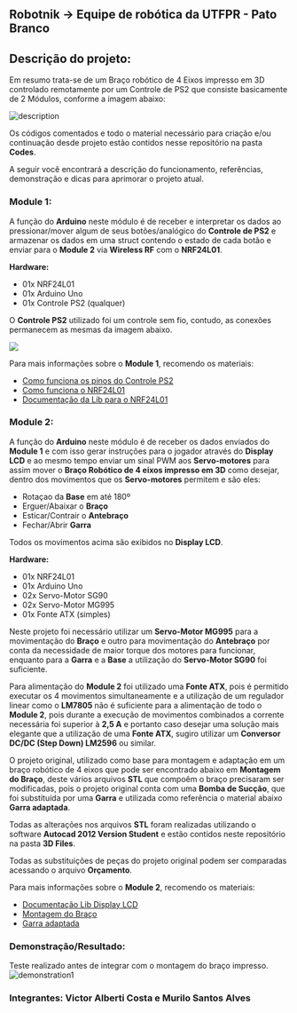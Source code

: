 ## Robotnik -> Equipe de robótica da UTFPR - Pato Branco
## Descrição do projeto:
Em resumo trata-se de um Braço robótico de 4 Eixos impresso em 3D controlado remotamente por um Controle de PS2 que consiste basicamente de 2 Módulos, conforme a imagem abaixo:

![description](https://media.giphy.com/media/iF7Q4W4Bpecq1VxmoA/giphy.gif)

Os códigos comentados e todo o material necessário para criação e/ou continuação desde projeto estão contidos nesse repositório na pasta **Codes**.

A seguir você encontrará a descrição do funcionamento, referências, demonstração e dicas para aprimorar o projeto atual.

### Module 1:
 A função do **Arduino** neste módulo é de receber e interpretar os dados ao pressionar/mover algum de seus botões/analógico do **Controle de PS2** e armazenar os dados em uma struct contendo o estado de cada botão e enviar para o **Module 2** via **Wireless RF** com o **NRF24L01**.
 
 **Hardware:**
 - 01x NRF24L01
 - 01x Arduino Uno
 - 01x Controle PS2 (qualquer)
 
 O **Controle PS2** utilizado foi um controle sem fio, contudo, as conexões permanecem as mesmas da imagem abaixo.
 
 ![](http://microcontrolado.com/wp-content/uploads/2013/02/pinagem-conector-playstation.png)
 
 Para mais informações sobre o **Module 1**, recomendo os materiais:
 * [Como funciona os pinos do Controle PS2]( http://microcontrolado.com/controle-playstation-no-pic-2/)
 * [Como funciona o NRF24L01]( https://lastminuteengineers.com/nrf24l01-arduino-wireless-communication/)
 * [Documentação da Lib para o NRF24L01]( https://maniacbug.github.io/RF24/classRF24.html#aeb9920e7a95699748b003c4a839b0814)
 

### Module 2:
 A função do **Arduino** neste módulo é de receber os dados enviados do **Module 1** e com isso gerar instruções para o jogador através do **Display LCD** e ao mesmo tempo enviar um sinal PWM aos **Servo-motores** para assim mover o **Braço Robótico de 4 eixos impresso em 3D**  como desejar, dentro dos movimentos que os **Servo-motores** permitem e são eles:
 
 - Rotaçao da **Base** em até 180º
 - Erguer/Abaixar o **Braço**
 - Esticar/Contrair o **Antebraço**
 - Fechar/Abrir **Garra** 

Todos os movimentos acima são exibidos no **Display LCD**.
 
 **Hardware:**
 - 01x NRF24L01
 - 01x Arduino Uno
 - 02x Servo-Motor SG90
 - 02x Servo-Motor MG995
 - 01x Fonte ATX (simples)

 Neste projeto foi necessário utilizar um **Servo-Motor MG995** para a movimentação do **Braço** e outro para movimentação do **Antebraço** por conta da necessidade de maior torque dos motores para funcionar, enquanto para a **Garra** e a **Base** a utilização do **Servo-Motor SG90** foi suficiente.
 
 Para alimentação do **Module 2**  foi utilizado uma **Fonte ATX**, pois é permitido executar os 4 movimentos simultaneamente e a utilização de um regulador linear como o **LM7805** não é suficiente para a alimentação de todo o **Module 2**, pois durante a execução de movimentos combinados a corrente necessária foi superior à **2,5 A** e portanto caso desejar uma solução mais elegante que a utilização de uma **Fonte ATX**, sugiro utilizar um **Conversor DC/DC (Step Down) LM2596** ou similar.
 
O projeto original, utilizado como base para montagem e adaptação em um braço robótico de 4 eixos que pode ser encontrado abaixo em **Montagem do Braço**, deste vários arquivos **STL** que compoêm o braço precisaram ser modificadas, pois o projeto original conta com uma **Bomba de Sucção**, que foi substituída por uma **Garra** e utilizada como referência o material abaixo **Garra adaptada**.

Todas as alterações nos arquivos **STL** foram realizadas utilizando o software **Autocad 2012 Version Student** e estão contidos neste repositório na pasta **3D Files**.

Todas as substituições de peças do projeto original podem ser comparadas acessando o arquivo **Orçamento**.

 Para mais informações sobre o **Module 2**, recomendo os materiais:
 * [Documentação Lib Display LCD]( https://www.arduino.cc/en/Reference/LiquidCrystal)
 * [Montagem do Braço](https://www.youtube.com/watch?v=dlAjBVg1W2E&t=)
 * [Garra adaptada]( http://www.eezyrobots.it/eba_mk2.html#)
 

 
### Demonstração/Resultado:
Teste realizado antes de integrar com o montagem do braço impresso.
 ![demonstration1](https://media.giphy.com/media/JTsvwLzcdkDZwfN1cp/giphy.gif)
 
 
### Integrantes: Victor Alberti Costa e Murilo Santos Alves
